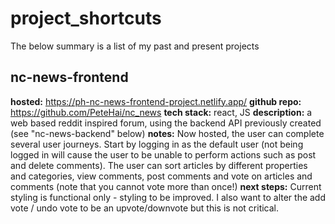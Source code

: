 # project_shortcuts

The below summary is a list of my past and present projects

## nc-news-frontend
**hosted:** https://ph-nc-news-frontend-project.netlify.app/
**github repo:** https://github.com/PeteHai/nc_news
**tech stack:** react, JS
**description:** a web based reddit inspired forum, using the backend API previously created (see "nc-news-backend" below)
**notes:** Now hosted, the user can complete several user journeys.  Start by logging in as the default user (not being logged in will cause the user to be unable to perform actions such as post and delete comments).  The user can sort articles by different properties and categories, view comments, post comments and vote on articles and comments (note that you cannot vote more than once!)
**next steps:** Current styling is functional only - styling to be improved.  I also want to alter the add vote / undo vote to be an upvote/downvote but this is not critical.

